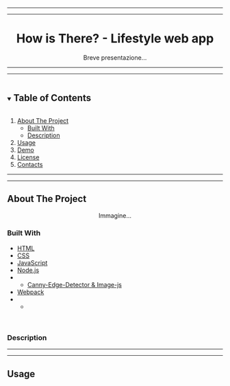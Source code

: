 <hr>
<hr>

<div align="center">
  <h1>How is There? - Lifestyle web app</h1>
</div>

<p align="center">
  Breve presentazione...
</p>

<hr>
<hr>

<details open="open">
  <summary><h2 style="display: inline-block">Table of Contents</h2></summary>
  <ol>
    <li>
      <a href="#about-the-project">About The Project</a>
      <ul>
        <li><a href="#built-with">Built With</a></li>
        <li><a href="#description">Description</a></li>
      </ul>
    </li>
    <li><a href="#usage">Usage</a></li>
    <li><a href="#demo">Demo</a></li>
    <li><a href="#license">License</a></li>
    <li><a href="#contacts">Contacts</a></li>
  </ol>
</details>

<hr>
<hr>

## About The Project

<div align="center">
  <p>Immagine...</p>
  <!-- <img src="https://imagizer.imageshack.com/v2/640x480q90/924/Au00v5.png"> -->
</div>

### Built With

* [HTML](https://developer.mozilla.org/en-US/docs/Web/HTML?retiredLocale=it)
* [CSS](https://developer.mozilla.org/en-US/docs/Web/CSS?retiredLocale=it)
* [JavaScript](https://developer.mozilla.org/en-US/docs/Web/JavaScript?retiredLocale=it)
* [Node.js](https://nodejs.dev/)
* * [Canny-Edge-Detector & Image-js](https://github.com/image-js/canny-edge-detector)
* [Webpack](https://webpack.js.org/)
* * 
<br>

### Description
<hr>
<hr>

## Usage

<!-- Disinstallare npm jsdom -->
<!-- Disinstallare npm nodemon -->